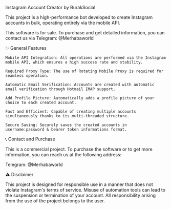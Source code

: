 Instagram Account Creator by BurakSocial

This project is a high-performance bot developed to create Instagram accounts in bulk, operating entirely via the mobile API.

This software is for sale. To purchase and get detailed information, you can contact us via Telegram: @Merhabaworld


✨ General Features

    Mobile API Integration: All operations are performed via the Instagram mobile API, which ensures a high success rate and stability.

    Required Proxy Type: The use of Rotating Mobile Proxy is required for seamless operation.

    Automatic Email Verification: Accounts are created with automatic email verification through Hotmail IMAP support.

    Add Profile Picture: Automatically adds a profile picture of your choice to each created account.

    Fast and Efficient: Capable of creating multiple accounts simultaneously thanks to its multi-threaded structure.

    Secure Saving: Securely saves the created accounts in username:password & bearer token informations format.

📞 Contact and Purchase

This is a commercial project. To purchase the software or to get more information, you can reach us at the following address:

Telegram: @Merhabaworld


⚠️ Disclaimer

This project is designed for responsible use in a manner that does not violate Instagram's terms of service. Misuse of automation tools can lead to the suspension or termination of your account. All responsibility arising from the use of the project belongs to the user.
